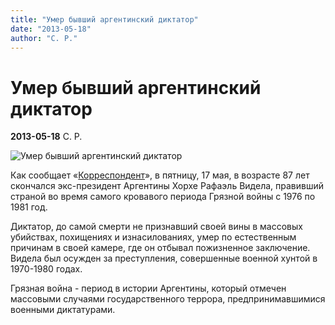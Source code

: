 ```yaml
---
title: "Умер бывший аргентинский диктатор"
date: "2013-05-18"
author: "С. Р."
---
```


# Умер бывший аргентинский диктатор

**2013-05-18** С. Р.

![Умер бывший аргентинский диктатор](http://www.russian.rfi.fr/sites/russian.filesrfi/imagecache/rfi_43_large/sites/images.rfi.fr/files/aef_image/2012-07-05T225559Z_1967116212_GM1E8760J8M01_RTRMADP_3_ARGENTINA-RIGHTS_0.JPG)

Как сообщает «[Корреспондент](http://korrespondent.net/)», в пятницу, 17 мая, в возрасте 87 лет скончался экс-президент Аргентины Хорхе Рафаэль Видела, правивший страной во время самого кровавого периода Грязной войны с 1976 по 1981 год.

Диктатор, до самой смерти не признавший своей вины в массовых убийствах, похищениях и изнасилованиях, умер по естественным причинам в своей камере, где он отбывал пожизненное заключение. Видела был осужден за преступления, совершенные военной хунтой в 1970-1980 годах.

Грязная война - период в истории Аргентины, который отмечен массовыми случаями государственного террора, предпринимавшимися военными диктатурами.